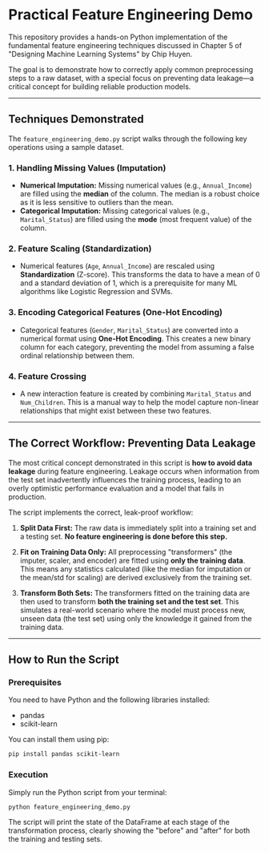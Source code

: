 
# Practical Feature Engineering Demo

This repository provides a hands-on Python implementation of the fundamental feature engineering techniques discussed in Chapter 5 of "Designing Machine Learning Systems" by Chip Huyen.

The goal is to demonstrate how to correctly apply common preprocessing steps to a raw dataset, with a special focus on preventing data leakage—a critical concept for building reliable production models.

---

## Techniques Demonstrated

The `feature_engineering_demo.py` script walks through the following key operations using a sample dataset.

### 1. **Handling Missing Values (Imputation)**
   - **Numerical Imputation:** Missing numerical values (e.g., `Annual_Income`) are filled using the **median** of the column. The median is a robust choice as it is less sensitive to outliers than the mean.
   - **Categorical Imputation:** Missing categorical values (e.g., `Marital_Status`) are filled using the **mode** (most frequent value) of the column.

### 2. **Feature Scaling (Standardization)**
   - Numerical features (`Age`, `Annual_Income`) are rescaled using **Standardization** (Z-score). This transforms the data to have a mean of 0 and a standard deviation of 1, which is a prerequisite for many ML algorithms like Logistic Regression and SVMs.

### 3. **Encoding Categorical Features (One-Hot Encoding)**
   - Categorical features (`Gender`, `Marital_Status`) are converted into a numerical format using **One-Hot Encoding**. This creates a new binary column for each category, preventing the model from assuming a false ordinal relationship between them.

### 4. **Feature Crossing**
   - A new interaction feature is created by combining `Marital_Status` and `Num_Children`. This is a manual way to help the model capture non-linear relationships that might exist between these two features.

---

## The Correct Workflow: Preventing Data Leakage

The most critical concept demonstrated in this script is **how to avoid data leakage** during feature engineering. Leakage occurs when information from the test set inadvertently influences the training process, leading to an overly optimistic performance evaluation and a model that fails in production.

The script implements the correct, leak-proof workflow:

1.  **Split Data First:** The raw data is immediately split into a training set and a testing set. **No feature engineering is done before this step.**

2.  **Fit on Training Data Only:** All preprocessing "transformers" (the imputer, scaler, and encoder) are fitted using **only the training data**. This means any statistics calculated (like the median for imputation or the mean/std for scaling) are derived exclusively from the training set.

3.  **Transform Both Sets:** The transformers fitted on the training data are then used to transform **both the training set and the test set**. This simulates a real-world scenario where the model must process new, unseen data (the test set) using only the knowledge it gained from the training data.

---

## How to Run the Script

### Prerequisites

You need to have Python and the following libraries installed:
- pandas
- scikit-learn

You can install them using pip:
```bash
pip install pandas scikit-learn
```

### Execution

Simply run the Python script from your terminal:
```bash
python feature_engineering_demo.py
```
The script will print the state of the DataFrame at each stage of the transformation process, clearly showing the "before" and "after" for both the training and testing sets.

